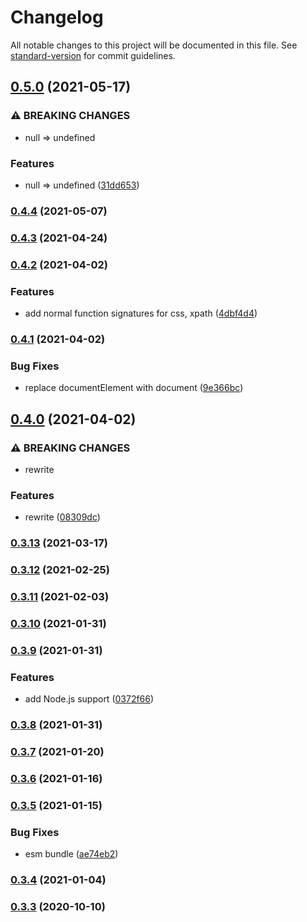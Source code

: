 # Changelog

All notable changes to this project will be documented in this file. See [standard-version](https://github.com/conventional-changelog/standard-version) for commit guidelines.

## [0.5.0](https://github.com/BlackGlory/query/compare/v0.4.4...v0.5.0) (2021-05-17)


### ⚠ BREAKING CHANGES

* null => undefined

### Features

* null => undefined ([31dd653](https://github.com/BlackGlory/query/commit/31dd653a735a1a0352d73039daa2d7c439cd864a))

### [0.4.4](https://github.com/BlackGlory/query/compare/v0.4.3...v0.4.4) (2021-05-07)

### [0.4.3](https://github.com/BlackGlory/query/compare/v0.4.2...v0.4.3) (2021-04-24)

### [0.4.2](https://github.com/BlackGlory/query/compare/v0.4.1...v0.4.2) (2021-04-02)


### Features

* add normal function signatures for css, xpath ([4dbf4d4](https://github.com/BlackGlory/query/commit/4dbf4d456c387b97288fbf2af6e8c8632fd971ca))

### [0.4.1](https://github.com/BlackGlory/query/compare/v0.4.0...v0.4.1) (2021-04-02)


### Bug Fixes

* replace documentElement with document ([9e366bc](https://github.com/BlackGlory/query/commit/9e366bc8af33b34a3554d9ff3adab21412023852))

## [0.4.0](https://github.com/BlackGlory/query/compare/v0.3.13...v0.4.0) (2021-04-02)


### ⚠ BREAKING CHANGES

* rewrite

### Features

* rewrite ([08309dc](https://github.com/BlackGlory/query/commit/08309dc8de59bfa60be06edad07525dfffe3b31c))

### [0.3.13](https://github.com/BlackGlory/query/compare/v0.3.12...v0.3.13) (2021-03-17)

### [0.3.12](https://github.com/BlackGlory/query/compare/v0.3.11...v0.3.12) (2021-02-25)

### [0.3.11](https://github.com/BlackGlory/query/compare/v0.3.10...v0.3.11) (2021-02-03)

### [0.3.10](https://github.com/BlackGlory/query/compare/v0.3.9...v0.3.10) (2021-01-31)

### [0.3.9](https://github.com/BlackGlory/query/compare/v0.3.8...v0.3.9) (2021-01-31)


### Features

* add Node.js support ([0372f66](https://github.com/BlackGlory/query/commit/0372f66d5fa1b8d31ffc535c8c1c0d649df44319))

### [0.3.8](https://github.com/BlackGlory/query/compare/v0.3.7...v0.3.8) (2021-01-31)

### [0.3.7](https://github.com/BlackGlory/query/compare/v0.3.6...v0.3.7) (2021-01-20)

### [0.3.6](https://github.com/BlackGlory/query/compare/v0.3.5...v0.3.6) (2021-01-16)

### [0.3.5](https://github.com/BlackGlory/query/compare/v0.3.4...v0.3.5) (2021-01-15)


### Bug Fixes

* esm bundle ([ae74eb2](https://github.com/BlackGlory/query/commit/ae74eb27d5142224832fac584049ff6e7c5c1347))

### [0.3.4](https://github.com/BlackGlory/query/compare/v0.3.3...v0.3.4) (2021-01-04)

### [0.3.3](https://github.com/BlackGlory/query/compare/v0.3.2...v0.3.3) (2020-10-10)

